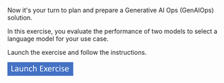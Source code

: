 Now it's your turn to plan and prepare a Generative AI Ops (GenAIOps) solution.

In this exercise, you evaluate the performance of two models to select a language model for your use case.

Launch the exercise and follow the instructions.

[![Button to launch exercise.](../media/launch-exercise.png)](https://go.microsoft.com/fwlink/?linkid=2307800&azure-portal=true)
